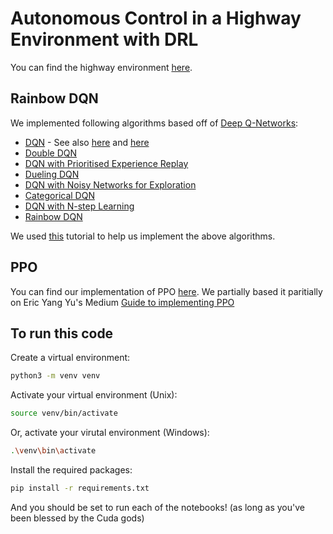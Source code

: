 # Autonomous Control in a Highway Environment with DRL
You can find the highway environment [here](https://highway-env.farama.org/).

## Rainbow DQN
We implemented following algorithms based off of [Deep Q-Networks](https://arxiv.org/pdf/1312.5602.pdf):
- [DQN](base_dqn/dqn.ipynb) - See also [here](giv_dqn/DQN_CNN.ipynb) and [here](shikha_dqn/DQN%20Highway%20Environment%20-%202.ipynb)
- [Double DQN](double_dqn/double_dqn.ipynb)
- [DQN with Prioritised Experience Replay](per_dqn/prioritised_experience_replay.ipynb)
- [Dueling DQN](dueling_dqn/dueling_networks.ipynb)
- [DQN with Noisy Networks for Exploration](noisy_dqn/noisy_networks_for_exploration.ipynb)
- [Categorical DQN](categorical_dqn/categorical_dqn.ipynb)
- [DQN with N-step Learning](n_step_dqn/n_step_dqn.ipynb)
- [Rainbow DQN](rainbow_dqn/rainbow_dqn.ipynb)

We used [this](https://github.com/Curt-Park/rainbow-is-all-you-need) tutorial to help us implement the above algorithms.

## PPO
You can find our implementation of PPO [here](ppo.py). We partially based it paritially on Eric Yang Yu's Medium [Guide to implementing PPO](https://medium.com/analytics-vidhya/coding-ppo-from-scratch-with-pytorch-part-1-4-613dfc1b14c8)

## To run this code

Create a virtual environment:

```bash
python3 -m venv venv
```

Activate your virtual environment (Unix):

```bash
source venv/bin/activate
```

Or, activate your virutal environment (Windows):

```bash
.\venv\bin\activate
```


Install the required packages:

```bash
pip install -r requirements.txt
```

And you should be set to run each of the notebooks! (as long as you've been blessed by the Cuda gods)